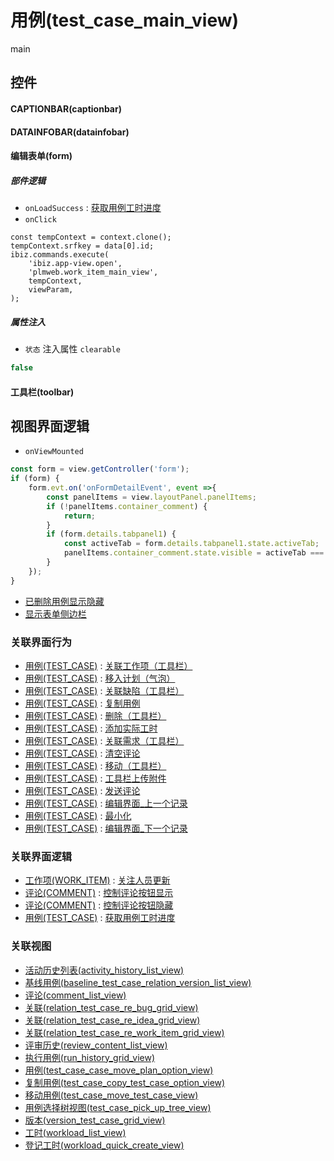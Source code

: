 # 用例(test_case_main_view)  <!-- {docsify-ignore-all} -->


main



## 控件
#### CAPTIONBAR(captionbar)
#### DATAINFOBAR(datainfobar)
#### 编辑表单(form)

##### 部件逻辑
* `onLoadSuccess` : [获取用例工时进度](module/TestMgmt/test_case/uilogic/get_workload_schedule)
* `onClick`
```
const tempContext = context.clone();
tempContext.srfkey = data[0].id;
ibiz.commands.execute(
    'ibiz.app-view.open',
    'plmweb.work_item_main_view',
    tempContext,
    viewParam,
);
```

##### 属性注入
* `状态` 注入属性 `clearable`

```javascript
false
```
#### 工具栏(toolbar)

## 视图界面逻辑
* `onViewMounted`
```javascript
const form = view.getController('form');
if (form) {
    form.evt.on('onFormDetailEvent', event =>{
        const panelItems = view.layoutPanel.panelItems;
        if (!panelItems.container_comment) {
            return;
        }
        if (form.details.tabpanel1) {
            const activeTab = form.details.tabpanel1.state.activeTab;
            panelItems.container_comment.state.visible = activeTab === 'tabpage1';
        }
    });
}
```
  * [已删除用例显示隐藏](module/TestMgmt/test_case/uilogic/deleted_visible)
  * [显示表单侧边栏](module/TestMgmt/test_case/uilogic/show_form_sidebar)


### 关联界面行为
  * [用例(TEST_CASE)](module/TestMgmt/test_case) : [关联工作项（工具栏）](module/TestMgmt/test_case#界面行为)
  * [用例(TEST_CASE)](module/TestMgmt/test_case) : [移入计划（气泡）](module/TestMgmt/test_case#界面行为)
  * [用例(TEST_CASE)](module/TestMgmt/test_case) : [关联缺陷（工具栏）](module/TestMgmt/test_case#界面行为)
  * [用例(TEST_CASE)](module/TestMgmt/test_case) : [复制用例](module/TestMgmt/test_case#界面行为)
  * [用例(TEST_CASE)](module/TestMgmt/test_case) : [删除（工具栏）](module/TestMgmt/test_case#界面行为)
  * [用例(TEST_CASE)](module/TestMgmt/test_case) : [添加实际工时](module/TestMgmt/test_case#界面行为)
  * [用例(TEST_CASE)](module/TestMgmt/test_case) : [关联需求（工具栏）](module/TestMgmt/test_case#界面行为)
  * [用例(TEST_CASE)](module/TestMgmt/test_case) : [清空评论](module/TestMgmt/test_case#界面行为)
  * [用例(TEST_CASE)](module/TestMgmt/test_case) : [移动（工具栏）](module/TestMgmt/test_case#界面行为)
  * [用例(TEST_CASE)](module/TestMgmt/test_case) : [工具栏上传附件](module/TestMgmt/test_case#界面行为)
  * [用例(TEST_CASE)](module/TestMgmt/test_case) : [发送评论](module/TestMgmt/test_case#界面行为)
  * [用例(TEST_CASE)](module/TestMgmt/test_case) : [编辑界面_上一个记录](module/TestMgmt/test_case#界面行为)
  * [用例(TEST_CASE)](module/TestMgmt/test_case) : [最小化](module/TestMgmt/test_case#界面行为)
  * [用例(TEST_CASE)](module/TestMgmt/test_case) : [编辑界面_下一个记录](module/TestMgmt/test_case#界面行为)

### 关联界面逻辑
  * [工作项(WORK_ITEM)](module/ProjMgmt/work_item) : [关注人员更新](module/ProjMgmt/work_item/uilogic/attention_personnel_update)
  * [评论(COMMENT)](module/Base/comment) : [控制评论按钮显示](module/Base/comment/uilogic/comment_icon_show)
  * [评论(COMMENT)](module/Base/comment) : [控制评论按钮隐藏](module/Base/comment/uilogic/comment_icon_hidden)
  * [用例(TEST_CASE)](module/TestMgmt/test_case) : [获取用例工时进度](module/TestMgmt/test_case/uilogic/get_workload_schedule)

### 关联视图
  * [活动历史列表(activity_history_list_view)](app/view/activity_history_list_view)
  * [基线用例(baseline_test_case_relation_version_list_view)](app/view/baseline_test_case_relation_version_list_view)
  * [评论(comment_list_view)](app/view/comment_list_view)
  * [关联(relation_test_case_re_bug_grid_view)](app/view/relation_test_case_re_bug_grid_view)
  * [关联(relation_test_case_re_idea_grid_view)](app/view/relation_test_case_re_idea_grid_view)
  * [关联(relation_test_case_re_work_item_grid_view)](app/view/relation_test_case_re_work_item_grid_view)
  * [评审历史(review_content_list_view)](app/view/review_content_list_view)
  * [执行用例(run_history_grid_view)](app/view/run_history_grid_view)
  * [用例(test_case_case_move_plan_option_view)](app/view/test_case_case_move_plan_option_view)
  * [复制用例(test_case_copy_test_case_option_view)](app/view/test_case_copy_test_case_option_view)
  * [移动用例(test_case_move_test_case_view)](app/view/test_case_move_test_case_view)
  * [用例选择树视图(test_case_pick_up_tree_view)](app/view/test_case_pick_up_tree_view)
  * [版本(version_test_case_grid_view)](app/view/version_test_case_grid_view)
  * [工时(workload_list_view)](app/view/workload_list_view)
  * [登记工时(workload_quick_create_view)](app/view/workload_quick_create_view)

<script>
 const { createApp } = Vue
  createApp({
    data() {
      return {

      }
    }
  }).use(ElementPlus).mount('#app')
</script>
